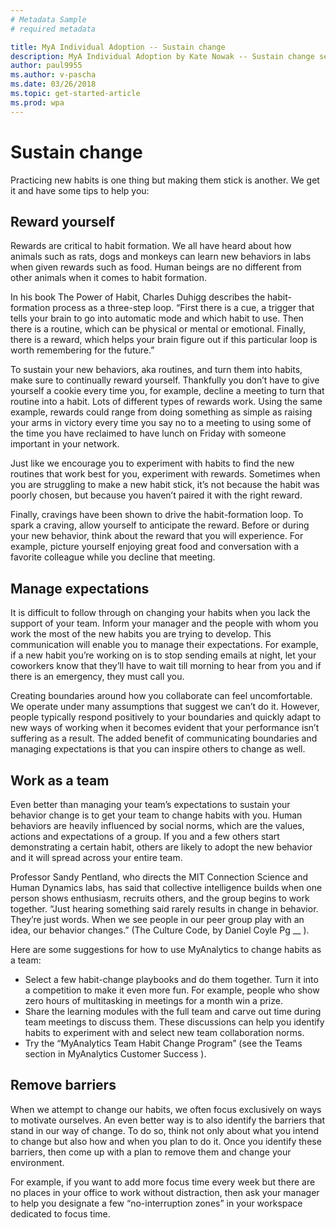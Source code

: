 ```yaml
---
# Metadata Sample
# required metadata

title: MyA Individual Adoption -- Sustain change
description: MyA Individual Adoption by Kate Nowak -- Sustain change section
author: paul9955
ms.author: v-pascha
ms.date: 03/26/2018
ms.topic: get-started-article
ms.prod: wpa
---
```


# Sustain change

Practicing new habits is one thing but making them stick is another. We get it and have some tips to help you:

## Reward yourself

Rewards are critical to habit formation. We all have heard about how animals such as rats, dogs and monkeys can learn new behaviors in labs when given rewards such as food. Human beings are no different from other animals when it comes to habit formation. 

In his book The Power of Habit, Charles Duhigg describes the habit-formation process as a three-step loop. “First there is a cue, a trigger that tells your brain to go into automatic mode and which habit to use. Then there is a routine, which can be physical or mental or emotional. Finally, there is a reward, which helps your brain figure out if this particular loop is worth remembering for the future.”

To sustain your new behaviors, aka routines, and turn them into habits, make sure to continually reward yourself. Thankfully you don’t have to give yourself a cookie every time you, for example, decline a meeting to turn that routine into a habit. Lots of different types of rewards work. Using the same example, rewards could range from doing something as simple as raising your arms in victory every time you say no to a meeting to using some of the time you have reclaimed to have lunch on Friday with someone important in your network.

Just like we encourage you to experiment with habits to find the new routines that work best for you, experiment with rewards. Sometimes when you are struggling to make a new habit stick, it’s not because the habit was poorly chosen, but because you haven’t paired it with the right reward.

Finally, cravings have been shown to drive the habit-formation loop. To spark a craving, allow yourself to anticipate the reward. Before or during your new behavior, think about the reward that you will experience. For example, picture yourself enjoying great food and conversation with a favorite colleague while you decline that meeting.

## Manage expectations

It is difficult to follow through on changing your habits when you lack the support of your team. Inform your manager and the people with whom you work the most of the new habits you are trying to develop. This communication will enable you to manage their expectations. For example, if a new habit you’re working on is to stop sending emails at night, let your coworkers know that they’ll have to wait till morning to hear from you and if there is an emergency, they must call you.

Creating boundaries around how you collaborate can feel uncomfortable. We operate under many assumptions that suggest we can’t do it. However, people typically respond positively to your boundaries and quickly adapt to new ways of working when it becomes evident that your performance isn’t suffering as a result. The added benefit of communicating boundaries and managing expectations is that you can inspire others to change as well.

## Work as a team

Even better than managing your team’s expectations to sustain your behavior change is to get your team to change habits with you. Human behaviors are heavily influenced by social norms, which are the values, actions and expectations of a group. If you and a few others start demonstrating a certain habit, others are likely to adopt the new behavior and it will spread across your entire team.

Professor Sandy Pentland, who directs the MIT Connection Science and Human Dynamics labs, has said that collective intelligence builds when one person shows enthusiasm, recruits others, and the group begins to work together. “Just hearing something said rarely results in change in behavior. They’re just words. When we see people in our peer group play with an idea, our behavior changes.” (The Culture Code, by Daniel Coyle Pg __  ).

Here are some suggestions for how to use MyAnalytics to change habits as a team:

 * Select a few habit-change playbooks and do them together. Turn it into a competition to make it even more fun. For example, people who show zero hours of multitasking in meetings for a month win a prize.
 * Share the learning modules with the full team and carve out time during team meetings to discuss them. These discussions can help you identify habits to experiment with and select new team collaboration norms.
 * Try the “MyAnalytics Team Habit Change Program” (see the Teams section in MyAnalytics Customer Success  ). 

## Remove barriers

When we attempt to change our habits, we often focus exclusively on ways to motivate ourselves. An even better way is to also identify the barriers that stand in our way of change. To do so, think not only about what you intend to change but also how and when you plan to do it. Once you identify these barriers, then come up with a plan to remove them and change your environment. 

For example, if you want to add more focus time every week but there are no places in your office to work without distraction, then ask your manager to help you designate a few “no-interruption zones” in your workspace dedicated to focus time. 
